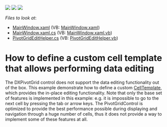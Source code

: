 <!-- default badges list -->
![](https://img.shields.io/endpoint?url=https://codecentral.devexpress.com/api/v1/VersionRange/128578603/15.2.11%2B)
[![](https://img.shields.io/badge/Open_in_DevExpress_Support_Center-FF7200?style=flat-square&logo=DevExpress&logoColor=white)](https://supportcenter.devexpress.com/ticket/details/T410760)
[![](https://img.shields.io/badge/📖_How_to_use_DevExpress_Examples-e9f6fc?style=flat-square)](https://docs.devexpress.com/GeneralInformation/403183)
<!-- default badges end -->
<!-- default file list -->
*Files to look at*:

* [MainWindow.xaml](./CS/HowToEditCell/MainWindow.xaml) (VB: [MainWindow.xaml](./VB/HowToEditCell/MainWindow.xaml))
* [MainWindow.xaml.cs](./CS/HowToEditCell/MainWindow.xaml.cs) (VB: [MainWindow.xaml.vb](./VB/HowToEditCell/MainWindow.xaml.vb))
* [PivotGridEditHelper.cs](./CS/HowToEditCell/PivotGridEditHelper.cs) (VB: [PivotGridEditHelper.vb](./VB/HowToEditCell/PivotGridEditHelper.vb))
<!-- default file list end -->
# How to define a custom cell template that allows performing data editing 


<p>The DXPivotGrid control does not support the data editing functionality out of the box. This example demonstrate how to define a custom <a href="https://documentation.devexpress.com/WPF/DevExpressXpfPivotGridPivotGridField_CellTemplatetopic.aspx">CellTemplate</a>, which provides the in-place editing functionality. Note that only the base set of features is implemented in this example: e.g. it is impossible to go to the next cell by pressing the tab or arrow keys. The PivotGridControl is optimized to provide the best performance possible during displaying and navigation through a huge number of cells, thus it does not provide a way to implement some of these features at all.</p>

<br/>



